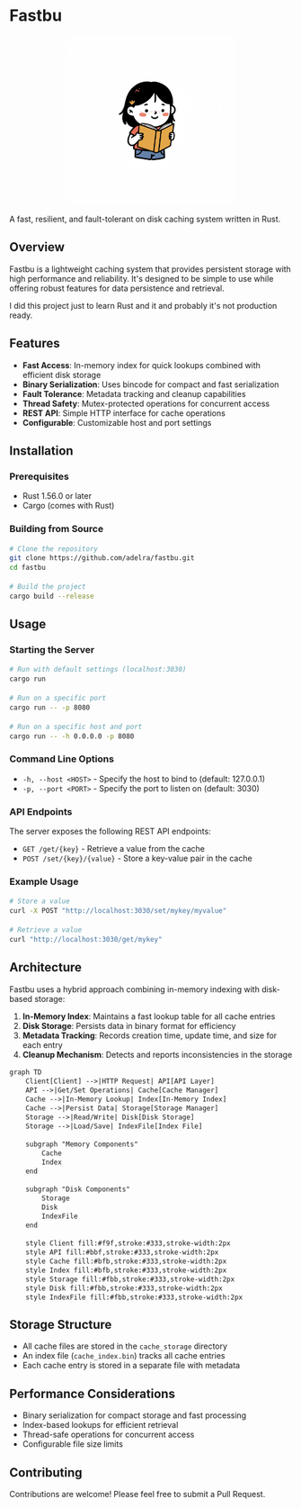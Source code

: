 # Fastbu

<p align="center">
  <img src="img/logo.jpg" alt="Fastbu Logo" width="300">
</p>

A fast, resilient, and fault-tolerant on disk caching system written in Rust.

## Overview

Fastbu is a lightweight caching system that provides persistent storage with high performance and reliability. It's designed to be simple to use while offering robust features for data persistence and retrieval.

I did this project just to learn Rust and it and probably it's not production ready.

## Features

- **Fast Access**: In-memory index for quick lookups combined with efficient disk storage
- **Binary Serialization**: Uses bincode for compact and fast serialization
- **Fault Tolerance**: Metadata tracking and cleanup capabilities
- **Thread Safety**: Mutex-protected operations for concurrent access
- **REST API**: Simple HTTP interface for cache operations
- **Configurable**: Customizable host and port settings

## Installation

### Prerequisites

- Rust 1.56.0 or later
- Cargo (comes with Rust)

### Building from Source

```bash
# Clone the repository
git clone https://github.com/adelra/fastbu.git
cd fastbu

# Build the project
cargo build --release
```

## Usage

### Starting the Server

```bash
# Run with default settings (localhost:3030)
cargo run

# Run on a specific port
cargo run -- -p 8080

# Run on a specific host and port
cargo run -- -h 0.0.0.0 -p 8080
```

### Command Line Options

- `-h, --host <HOST>` - Specify the host to bind to (default: 127.0.0.1)
- `-p, --port <PORT>` - Specify the port to listen on (default: 3030)

### API Endpoints

The server exposes the following REST API endpoints:

- `GET /get/{key}` - Retrieve a value from the cache
- `POST /set/{key}/{value}` - Store a key-value pair in the cache

### Example Usage

```bash
# Store a value
curl -X POST "http://localhost:3030/set/mykey/myvalue"

# Retrieve a value
curl "http://localhost:3030/get/mykey"
```

## Architecture

Fastbu uses a hybrid approach combining in-memory indexing with disk-based storage:

1. **In-Memory Index**: Maintains a fast lookup table for all cache entries
2. **Disk Storage**: Persists data in binary format for efficiency
3. **Metadata Tracking**: Records creation time, update time, and size for each entry
4. **Cleanup Mechanism**: Detects and reports inconsistencies in the storage

```mermaid
graph TD
    Client[Client] -->|HTTP Request| API[API Layer]
    API -->|Get/Set Operations| Cache[Cache Manager]
    Cache -->|In-Memory Lookup| Index[In-Memory Index]
    Cache -->|Persist Data| Storage[Storage Manager]
    Storage -->|Read/Write| Disk[Disk Storage]
    Storage -->|Load/Save| IndexFile[Index File]
    
    subgraph "Memory Components"
        Cache
        Index
    end
    
    subgraph "Disk Components"
        Storage
        Disk
        IndexFile
    end
    
    style Client fill:#f9f,stroke:#333,stroke-width:2px
    style API fill:#bbf,stroke:#333,stroke-width:2px
    style Cache fill:#bfb,stroke:#333,stroke-width:2px
    style Index fill:#bfb,stroke:#333,stroke-width:2px
    style Storage fill:#fbb,stroke:#333,stroke-width:2px
    style Disk fill:#fbb,stroke:#333,stroke-width:2px
    style IndexFile fill:#fbb,stroke:#333,stroke-width:2px
```

## Storage Structure

- All cache files are stored in the `cache_storage` directory
- An index file (`cache_index.bin`) tracks all cache entries
- Each cache entry is stored in a separate file with metadata

## Performance Considerations

- Binary serialization for compact storage and fast processing
- Index-based lookups for efficient retrieval
- Thread-safe operations for concurrent access
- Configurable file size limits

## Contributing

Contributions are welcome! Please feel free to submit a Pull Request.
